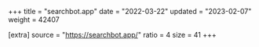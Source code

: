 +++
title = "searchbot.app"
date = "2022-03-22"
updated = "2023-02-07"
weight = 42407

[extra]
source = "https://searchbot.app/"
ratio = 4
size = 41
+++
